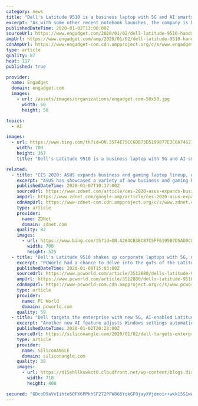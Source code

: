 ```yaml
---
category: news
title: "Dell's Latitude 9510 is a business laptop with 5G and AI smarts"
excerpt: "As with some other recent notebook launches, the company is highlighting a few superlatives here. Dell is calling the Latitude 9510 \"world's most intelligent 15-inch PC with built-in AI,\" the \"world's smallest, lightest ultra-premium business 15-inch PC\" and the \"longest running 15-inch PC.\" That's a lot to promise, but let's start with one ..."
publishedDateTime: 2020-01-02T13:00:00Z
sourceUrl: https://www.engadget.com/2020/01/02/dell-latitude-9510-hands-on-specs-ai-battery-life/
ampUrl: https://www.engadget.com/amp/2020/01/02/dell-latitude-9510-hands-on-specs-ai-battery-life/
cdnAmpUrl: https://www-engadget-com.cdn.ampproject.org/c/s/www.engadget.com/amp/2020/01/02/dell-latitude-9510-hands-on-specs-ai-battery-life/
type: article
quality: 87
heat: 117
published: true

provider:
  name: Engadget
  domain: engadget.com
  images:
    - url: /assets/images/organizations/engadget.com-50x50.jpg
      width: 50
      height: 50

topics:
  - AI

images:
  - url: https://www.bing.com/th?id=ON.35F4E75CC6DB73D5199877E3C6A74621
    width: 700
    height: 367
    title: "Dell's Latitude 9510 is a business laptop with 5G and AI smarts"

related:
  - title: "CES 2020: ASUS expands business and gaming laptop lineup, explores AI IoT market"
    excerpt: "ASUS has showcased a variety of new business and gaming hardware at CES 2020, together with an interesting pivot to AI Internet of Things (AIoT) applications. In Las Vegas this year, the Taiwanese tech giant revealed a range of notebooks, desktops, and laptops, of which the 14-inch Chromebook Flip C436 comes with up to a 10th-generation Intel ..."
    publishedDateTime: 2020-01-07T10:17:00Z
    sourceUrl: https://www.zdnet.com/article/ces-2020-asus-expands-business-laptop-lineup-begins-to-explore-ai-iot-app-market/
    ampUrl: https://www.zdnet.com/google-amp/article/ces-2020-asus-expands-business-laptop-lineup-begins-to-explore-ai-iot-app-market/
    cdnAmpUrl: https://www-zdnet-com.cdn.ampproject.org/c/s/www.zdnet.com/google-amp/article/ces-2020-asus-expands-business-laptop-lineup-begins-to-explore-ai-iot-app-market/
    type: article
    provider:
      name: ZDNet
      domain: zdnet.com
    quality: 82
    images:
      - url: https://www.bing.com/th?id=ON.A264CB3BC87C5FF6195B7D5AD0C86F3F
        width: 700
        height: 525
  - title: "Dell's Latitude 9510 shakes up corporate laptops with 5G, machine learning and thin bezels"
    excerpt: "PCWorld had a chance to delve into the guts of the Latitude 9510, learning more about what’s in it and how it was built. Here are the coolest things we saw: Melissa Riofrio/IDG The Dell Latitude 9510 is shown disassembled, with (top, left to right) the magnesium bottom panel, the aluminum display lid, and the internals; and (bottom ..."
    publishedDateTime: 2020-01-08T15:03:00Z
    sourceUrl: https://www.pcworld.com/article/3512880/dells-latitude-9510-shakes-up-corporate-laptops-with-5g-machine-learning-and-thin-bezels.html
    ampUrl: https://www.pcworld.com/article/3512880/dells-latitude-9510-shakes-up-corporate-laptops-with-5g-machine-learning-and-thin-bezels.amp.html
    cdnAmpUrl: https://www-pcworld-com.cdn.ampproject.org/c/s/www.pcworld.com/article/3512880/dells-latitude-9510-shakes-up-corporate-laptops-with-5g-machine-learning-and-thin-bezels.amp.html
    type: article
    provider:
      name: PC World
      domain: pcworld.com
    quality: 59
  - title: "Dell targets the enterprise with new 5G, AI-enabled Latitude 9510 laptop"
    excerpt: "Another new AI feature adjusts Windows settings automatically to conserve electricity when the ... It features a compact 13.4-inch display, a 10-nanometer chip from Intel’s Ice Lake series and up to 32 gigabytes of RAM. Show your support for our mission by our 1-click subscribe to our YouTube Channel (below) — The more subscribers we ..."
    publishedDateTime: 2020-01-02T20:23:00Z
    sourceUrl: https://siliconangle.com/2020/01/02/dell-targets-enterprise-new-5g-ai-enabled-latitude-9510-laptop/
    type: article
    provider:
      name: SiliconANGLE
      domain: siliconangle.com
    quality: 38
    images:
      - url: https://d15shllkswkct0.cloudfront.net/wp-content/blogs.dir/1/files/2020/01/dell.png
        width: 718
        height: 400

secured: "ODcoD9aVvIihto5OFX6PPkhSF272PFW866YqkGF0jayXVjdmoi++wkk15S1wA95AP71SV1dwY/I3vsjvEhbfnZdFKaSqurXuJ+ZHHdMDnC1y+RI0cRPP45ysbBolMzYzKWqMnhElyZ7OgRNClROFbmYkGxGZQCN9jKhXFBxTvB5yJAqIqJwlBNEa4KwL4iaLpurDlp/5tYYxffsGNSIx/PykW+/sN3zr7Kd+rzxJeigHrvokmCWgSkYkJrvPGSQE0ymISIqfHM5S3H3VSoOzjA==;C9bczS3XA3hyIZ0dvZdzxw=="
---
```



